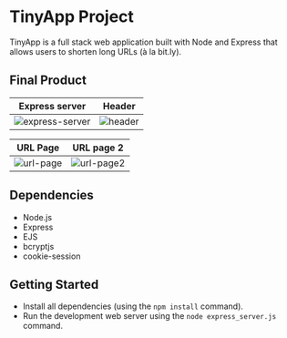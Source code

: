 # TinyApp Project

TinyApp is a full stack web application built with Node and Express that allows users to shorten long URLs (à la bit.ly).

## Final Product

Express server | Header 
:--------------:|:------:
![express-server](https://user-images.githubusercontent.com/121519683/250304722-eea1ede2-8d82-40b3-a2e9-82e4eae36347.png) | ![header](https://user-images.githubusercontent.com/121519683/250304726-a1f5a5c4-9e0f-4348-82ae-e913b61e192e.png)

URL Page | URL page 2
:-------:|:---------:
![url-page](https://user-images.githubusercontent.com/121519683/250304728-cd0a0475-1ae1-4469-9ddd-5262469d2851.png) | ![url-page2](https://user-images.githubusercontent.com/121519683/250304732-ff233b28-cda2-432e-8158-2f463efdcb2a.png)

## Dependencies

- Node.js
- Express
- EJS
- bcryptjs
- cookie-session

## Getting Started

- Install all dependencies (using the `npm install` command).
- Run the development web server using the `node express_server.js` command.